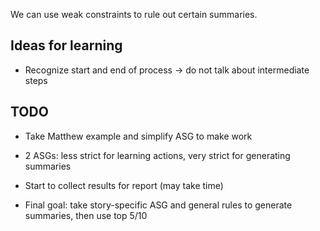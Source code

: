 We can use weak constraints to rule out certain summaries.

## Ideas for learning

- Recognize start and end of process -> do not talk about intermediate steps

## TODO

- Take Matthew example and simplify ASG to make work
- 2 ASGs: less strict for learning actions, very strict for generating summaries

- Start to collect results for report (may take time)
- Final goal: take story-specific ASG and general rules to generate summaries, then use top 5/10
